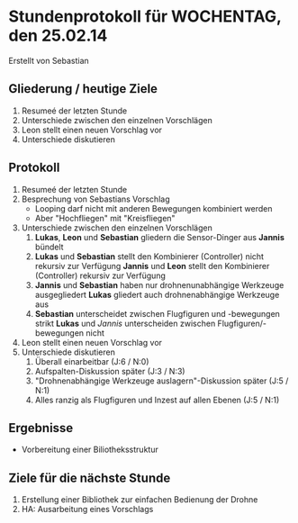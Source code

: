 # Stundenprotokoll für WOCHENTAG, den 25.02.14

Erstellt von Sebastian

## Gliederung / heutige Ziele

1. Resumeé der letzten Stunde
2. Unterschiede zwischen den einzelnen Vorschlägen
3. Leon stellt einen neuen Vorschlag vor
4. Unterschiede diskutieren

## Protokoll

1. Resumeé der letzten Stunde
2. Besprechung von Sebastians Vorschlag
	- Looping darf nicht mit anderen Bewegungen kombiniert werden
	- Aber "Hochfliegen" mit "Kreisfliegen"
3. Unterschiede zwischen den einzelnen Vorschlägen
	1. **Lukas**, **Leon** und **Sebastian** gliedern die Sensor-Dinger aus
	   **Jannis** bündelt
	2. **Lukas** und **Sebastian** stellt den Kombinierer (Controller) nicht rekursiv zur Verfügung
	   **Jannis** und **Leon** stellt den Kombinierer (Controller) rekursiv zur Verfügung
	3. **Jannis** und **Sebastian** haben nur drohnenunabhängige Werkzeuge ausgegliedert
	   **Lukas** gliedert auch drohnenabhängige Werkzeuge aus
	4. **Sebastian** unterscheidet zwischen Flugfiguren und -bewegungen strikt
	   **Lukas** und *Jannis* unterscheiden zwischen Flugfiguren/-bewegungen nicht
4. Leon stellt einen neuen Vorschlag vor
5. Unterschiede diskutieren
	1. Überall einarbeitbar (J:6 / N:0)
	2. Aufspalten-Diskussion später (J:3 / N:3)
	3. "Drohnenabhängige Werkzeuge auslagern"-Diskussion später (J:5 / N:1)
	4. Alles ranzig als Flugfiguren und Inzest auf allen Ebenen (J:5 / N:1)

## Ergebnisse

- Vorbereitung einer Biliotheksstruktur

## Ziele für die nächste Stunde

1. Erstellung einer Bibliothek zur einfachen Bedienung der Drohne
2. HA: Ausarbeitung eines Vorschlags